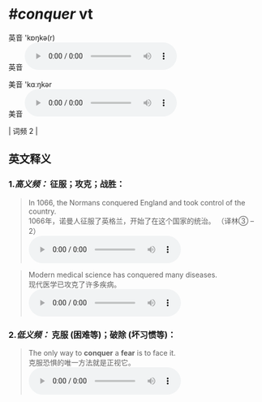 # ***\#conquer*** vt
英音 'kɒŋkə(r)  
英音
<audio src="./media/conquer-B.aac" controls="controls"></audio>

美音 'kɑːŋkər  
美音
<audio src="./media/conquer.aac" controls="controls"></audio>



| 词频 2 |  

英文释义
---
### 1.*高义频：* **征服；攻克；战胜：**  

 > In 1066, the Normans conquered England and took control of the country.  
 > 1066年，诺曼人征服了英格兰，开始了在这个国家的统治。  （译林③ – 2）  
<audio src="./media/1-conquer.aac" controls="controls"></audio>

 > Modern medical science has conquered many diseases.  
 > 现代医学已攻克了许多疾病。    
<audio src="./media/2-conquer.aac" controls="controls"></audio>

### 2.*低义频：* **克服 (困难等)；破除 (坏习惯等)：**  

 > The only way to **conquer** a **fear** is to face it.  
 > 克服恐惧的唯一方法就是正视它。    
<audio src="./media/3-conquer.aac" controls="controls"></audio>


